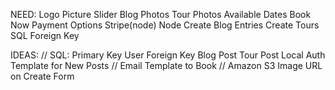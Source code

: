 NEED:
Logo
Picture Slider
Blog Photos
Tour Photos
Available Dates
Book Now
Payment Options
    Stripe(node)
Node
    Create Blog Entries
    Create Tours
SQL
    Foreign Key

IDEAS:
//
SQL:
    Primary Key
        User
    Foreign Key
        Blog Post
        Tour Post
Local Auth
Template for New Posts
//
Email Template to Book
//
Amazon S3
    Image URL on Create Form